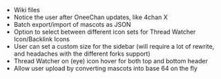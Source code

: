 - Wiki files
- Notice the user after OneeChan updates, like 4chan X
- Batch export/import of mascots as JSON
- Option to select between different icon sets for Thread Watcher Icon/Backlink Icons
- User can set a custom size for the sidebar (will require a lot of rewrite, and headaches with the different forks support) 
- Thread Watcher on (eye) icon hover for both top and bottom header
- Allow user upload by converting mascots into base 64 on the fly
